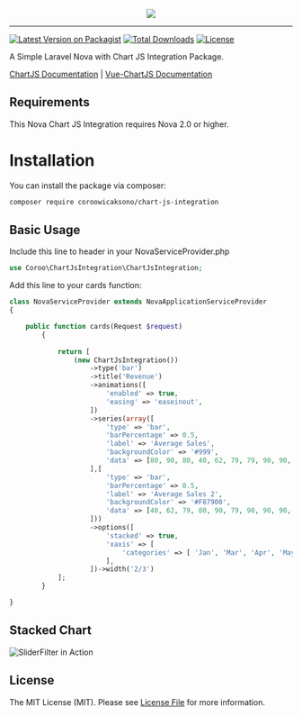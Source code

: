 <p align="center">
  <img src="https://raw.githubusercontent.com/coroo/chart-js-integration/master/src/img/header.png">
  <hr/>
</p>

[![Latest Version on Packagist](https://img.shields.io/packagist/v/coroowicaksono/chart-js-integration)](https://packagist.org/packages/coroowicaksono/chart-js-integration)
[![Total Downloads](https://img.shields.io/packagist/dt/coroowicaksono/chart-js-integration)](https://packagist.org/packages/coroowicaksono/chart-js-integration)
[![License](https://img.shields.io/packagist/l/coroowicaksono/chart-js-integration)](https://github.com/coroo/chart-js-integration/blob/master/LICENSE)

A Simple Laravel Nova with Chart JS Integration Package. 

[ChartJS Documentation](https://www.chartjs.org/docs/latest/)
| [Vue-ChartJS Documentation](https://vue-chartjs.org/guide/)

## Requirements

This Nova Chart JS Integration requires Nova 2.0 or higher.

# Installation

You can install the package via composer:

```bash
composer require coroowicaksono/chart-js-integration
```

## Basic Usage

Include this line to header in your NovaServiceProvider.php
```php
use Coroo\ChartJsIntegration\ChartJsIntegration;
```

Add this line to your cards function:
```php
class NovaServiceProvider extends NovaApplicationServiceProvider
{

    public function cards(Request $request)
        {
    
            return [
                (new ChartJsIntegration())
                    ->type('bar')
                    ->title('Revenue')
                    ->animations([
                        'enabled' => true,
                        'easing' => 'easeinout',
                    ])
                    ->series(array([
                        'type' => 'bar',
                        'barPercentage' => 0.5,
                        'label' => 'Average Sales',
                        'backgroundColor' => '#999',
                        'data' => [80, 90, 80, 40, 62, 79, 79, 90, 90, 90, 92, 91],
                    ],[
                        'type' => 'bar',
                        'barPercentage' => 0.5,
                        'label' => 'Average Sales 2',
                        'backgroundColor' => '#F87900',
                        'data' => [40, 62, 79, 80, 90, 79, 90, 90, 90, 92, 91, 80],
                    ]))
                    ->options([
                        'stacked' => true,
                        'xaxis' => [
                            'categories' => [ 'Jan', 'Mar', 'Apr', 'May', 'Jun', 'Jul', 'Aug', 'Sep', 'Oct' ]
                        ],
                    ])->width('2/3')
            ];
        }

}
```

## Stacked Chart

![SliderFilter in Action](https://raw.githubusercontent.com/coroo/chart-js-integration/master/src/img/screenshot.png)

## License

The MIT License (MIT). Please see [License File](https://github.com/coroo/chart-js-integration/blob/master/LICENSE) for more information.



